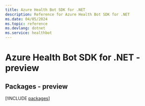 ```yaml
---
title: Azure Health Bot SDK for .NET
description: Reference for Azure Health Bot SDK for .NET
ms.date: 04/05/2024
ms.topic: reference
ms.devlang: dotnet
ms.service: healthbot
---
```

# Azure Health Bot SDK for .NET - preview
## Packages - preview
[!INCLUDE [packages](health-bot-index.md)]